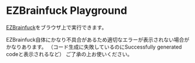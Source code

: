 # EZBrainfuck Playground
[EZBrainfuck](https://github.com/koikotya/EZBrainfuck)をブラウザ上で実行できます。

EZBrainfuck自体にかなり不具合があるため適切なエラーが表示されない場合がかなりあります。
（コード生成に失敗しているのにSuccessfully generated codeと表示されるなど）
ご了承の上お使いください。